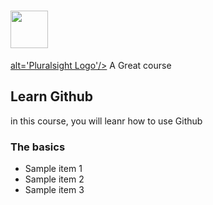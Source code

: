 # <a href='http://pluralsight.com'> <img src='https://gillcleerenpluralsight.blob.core.windows.net/files/pluralsight.png' height='60'>
alt='Pluralsight Logo'/></a> A Great course

## Learn Github
in this course, you will leanr how to use Github

### The basics
- Sample item 1
- Sample item 2
- Sample item 3
